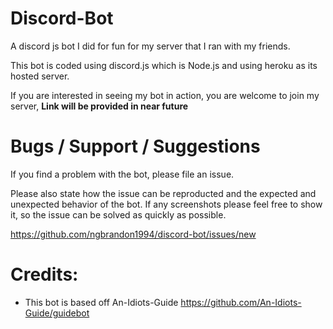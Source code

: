 # Discord-Bot
A discord js bot I did for fun for my server that I ran with my friends.

This bot is coded using discord.js which is Node.js and using heroku as its hosted server.

If you are interested in seeing my bot in action, you are welcome to join my server, **Link will be provided in near future**

# Bugs / Support / Suggestions

If you find a problem with the bot, please file an issue.

Please also state how the issue can be reproducted and the expected and unexpected behavior of the bot. If any screenshots please feel free to show it, so the issue can be solved as quickly as possible. 

https://github.com/ngbrandon1994/discord-bot/issues/new

# Credits:
- This bot is based off An-Idiots-Guide https://github.com/An-Idiots-Guide/guidebot






